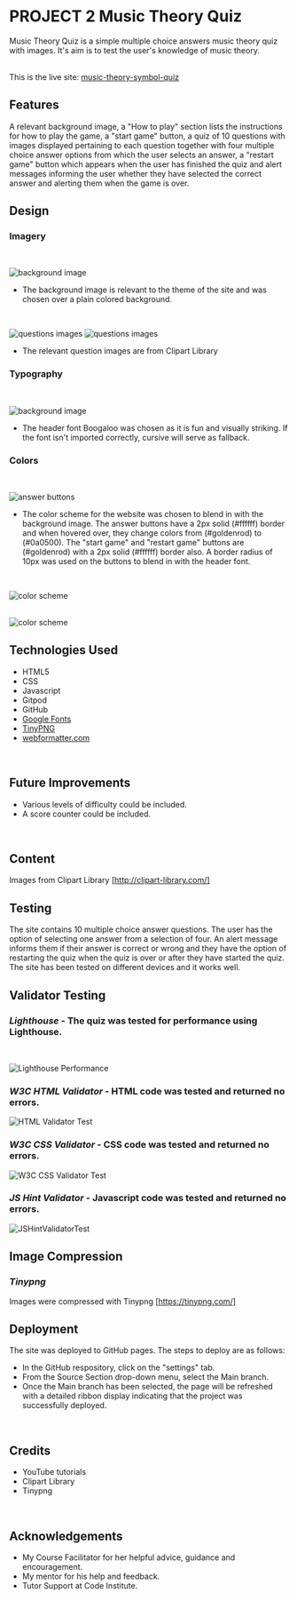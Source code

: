 # **PROJECT 2 Music Theory Quiz**
Music Theory Quiz is a simple multiple choice answers music theory quiz with images.  It's aim is to test the user's knowledge of music theory.  
<br>

This is the live site: [music-theory-symbol-quiz](https://caitriona71.github.io/music-theory-symbol-quiz/)

## **Features**
A relevant background image, a "How to play" section lists the instructions for how to play the game, a "start game" button, a quiz of 10 questions with images displayed pertaining to each question together with four multiple choice answer options from which the user selects an answer, a "restart game" button which appears when the user has finished the quiz and alert messages informing the user whether they have selected the correct answer and alerting them when the game is over.
<br>

## **Design**

### **Imagery**
<br>

![background image](/assets/screenshots/background-image3.jpg)<br>

* The background image is relevant to the theme of the site and was chosen over a plain colored background.
<br>

![questions images](/assets/images/orchestra-1.png) ![questions images](/assets/images/orchestra-2.png)

* The relevant question images are from Clipart Library

### **Typography**
<br>

![background image](/assets/screenshots/header-font.png)

* The header font Boogaloo was chosen as it is fun and visually striking. If the font isn't imported correctly, cursive will serve as fallback. 

### **Colors**
<br>

![answer buttons](/assets/screenshots/answer-buttons.png)

* The color scheme for the website was chosen to blend in with the background image. The answer buttons have a 2px solid (#ffffff) border and when hovered over, they change colors from (#goldenrod) to (#0a0500). The "start game" and "restart game" buttons are (#goldenrod) with a 2px solid (#ffffff) border also. A border radius of 10px was used on the buttons to blend in with the header font.
<br>

![color scheme](/assets/screenshots/color-scheme1.png)<br>
<br>

![color scheme](/assets/screenshots/goldenrod.png)


## **Technologies Used**

* HTML5
* CSS
* Javascript
* Gitpod
* GitHub
* [Google Fonts](https://fonts.google.com)
* [TinyPNG](https://tinypng.com)
* [webformatter.com](https://webformatter.com)
<br>

## **Future Improvements**

* Various levels of difficulty could be included.
* A score counter could be included.
<br>

## **Content**
Images from Clipart Library [http://clipart-library.com/]
<br>

## **Testing**
The site contains 10 multiple choice answer questions.  The user has the option of selecting one answer from a selection of four.  An alert message informs them if their answer is correct or wrong and they have the option of restarting the quiz when the quiz is over or after they have started the quiz. The site has been tested on different devices and it works well. 
<br>

## **Validator Testing**
### ***Lighthouse*** - The quiz was tested for performance using Lighthouse.
<br>

![Lighthouse Performance](/assets/screenshots/lighthouse.png)
<br>

### ***W3C HTML Validator*** - HTML code was tested and returned no errors.

![HTML Validator Test](/assets/screenshots/w3-html-validator.png)
<br>

### ***W3C CSS Validator*** - CSS code was tested and returned no errors.

![W3C CSS Validator Test](/assets/screenshots/w3-css-validator1.png)
<br>

### ***JS Hint Validator*** - Javascript code was tested and returned no errors.

![JSHintValidatorTest](/assets/screenshots/js-hint-validator.png)
<br>

## **Image Compression**

### ***Tinypng***

Images were compressed with Tinypng [https://tinypng.com/]
<br>

## **Deployment**
The site was deployed to GitHub pages. The steps to deploy are as follows:
* In the GitHub respository, click on the "settings" tab.
* From the Source Section drop-down menu, select the Main branch.
* Once the Main branch has been selected, the page will be refreshed with a detailed ribbon display indicating that the project was successfully deployed.
<br>

## **Credits**
* YouTube tutorials<br>
* Clipart Library<br>
* Tinypng
<br>

## **Acknowledgements**
* My Course Facilitator for her helpful advice, guidance and encouragement. <br>
* My mentor for his help and feedback. <br>
* Tutor Support at Code Institute. <br>
